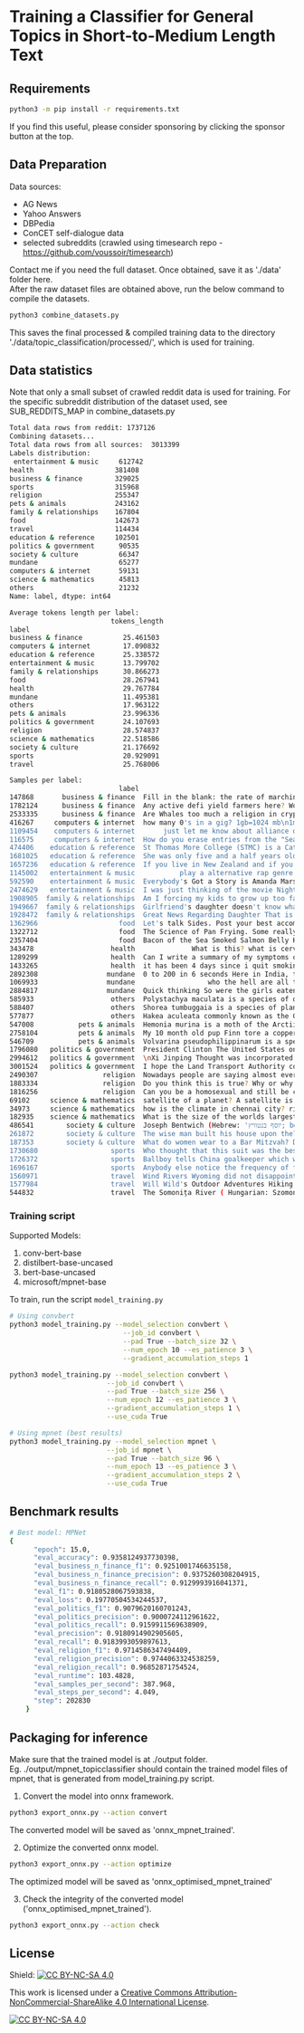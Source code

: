 # Training a Classifier for General Topics in Short-to-Medium Length Text

## Requirements
```bash
python3 -m pip install -r requirements.txt
```
If you find this useful, please consider sponsoring by clicking the sponsor button at the top.   

## Data Preparation
Data sources:   
- AG News  
- Yahoo Answers  
- DBPedia  
- ConCET self-dialogue data  
- selected subreddits (crawled using timesearch repo - https://github.com/voussoir/timesearch)  

Contact me if you need the full dataset. Once obtained, save it as './data' folder here.      
After the raw dataset files are obtained above, run the below command to compile the datasets.   
```bash
python3 combine_datasets.py
```
This saves the final processed & compiled training data to the directory './data/topic_classification/processed/', which is used for training. 


## Data statistics
Note that only a small subset of crawled reddit data is used for training. For the specific subreddit distribution of the dataset used, see SUB_REDDITS_MAP in combine_datasets.py   

```bash
Total data rows from reddit: 1737126
Combining datasets...
Total data rows from all sources:  3013399
Labels distribution:
 entertainment & music     612742
health                    381408
business & finance        329025
sports                    315968
religion                  255347
pets & animals            243162
family & relationships    167804
food                      142673
travel                    114434
education & reference     102501
politics & government      90535
society & culture          66347
mundane                    65277
computers & internet       59131
science & mathematics      45813
others                     21232
Name: label, dtype: int64 

Average tokens length per label:
                         tokens_length
label                                
business & finance          25.461503
computers & internet        17.090832
education & reference       25.338572
entertainment & music       13.799702
family & relationships      30.866273
food                        28.267941
health                      29.767784
mundane                     11.495381
others                      17.963122
pets & animals              23.996336
politics & government       24.107693
religion                    28.574837
science & mathematics       22.518586
society & culture           21.176692
sports                      20.929091
travel                      25.768006 

Samples per label:
                           label                                          utterance
147868       business & finance  Fill in the blank: the rate of marching at 60 ...
1782124      business & finance  Any active defi yield farmers here? Would love...
2533335      business & finance  Are Whales too much a religion in crypto? If y...
416267     computers & internet  how many 0's in a gig? 1gb=1024 mb\n1mb=1024 k...
1109454    computers & internet       just let me know about alliance data systems
116575     computers & internet  How do you erase entries from the "Search Web"...
474406    education & reference  St Thomas More College (STMC) is a Catholic co...
1681025   education & reference  She was only five and a half years old, but sh...
1657236   education & reference  If you live in New Zealand and if you like sci...
1145002   entertainment & music           play a alternative rap genre from eminem
592590    entertainment & music  Everybody's Got a Story is Amanda Marshall's t...
2474629   entertainment & music  I was just thinking of the movie Night Shift t...
1908905  family & relationships  Am I forcing my kids to grow up too fast? I do...
1949667  family & relationships  Girlfriend's daughter doesn't know what to cal...
1928472  family & relationships  Great News Regarding Daughter That is amazing ...
1362966                    food  Let's talk Sides. Post your best accompaniment...
1322712                    food  The Science of Pan Frying. Some really good vi...
2357404                    food  Bacon of the Sea Smoked Salmon Belly King strips.
343478                   health              What is this? what is cervical fluid?
1289299                  health  Can I write a summary of my symptoms on a pape...
1433265                  health  it has been 4 days since i quit smoking and i ...
2892308                 mundane  0 to 200 in 6 seconds Here in India, the joke ...
1069933                 mundane                  who the hell are all these people
2884817                 mundane  Quick thinking So were the girls eaten by the ...
585933                   others  Polystachya maculata is a species of orchid en...
588407                   others  Shorea tumbuggaia is a species of plant in the...
577877                   others  Hakea aculeata commonly known as the Column Ha...
547008           pets & animals  Hemonia murina is a moth of the Arctiidae fami...
2758104          pets & animals  My 10 month old pup Finn tore a copperhead in ...
546709           pets & animals  Volvarina pseudophilippinarum is a species of ...
1796080   politics & government  President Clinton The United States on Track t...
2994612   politics & government  \nXi Jinping Thought was incorporated into the...
3001524   politics & government  I hope the Land Transport Authority could scra...
2490307                religion  Nowadays people are saying almost everything i...
1883334                religion  Do you think this is true? Why or why not Go a...
1816256                religion  Can you be a homosexual and still be close to ...
69102     science & mathematics  satellite of a planet? A satellite is the moon...
34973     science & mathematics  how is the climate in chennai city? right now ...
182935    science & mathematics  What is the size of the worlds largest penis? ...
486541        society & culture  Joseph Bentwich (Hebrew: 'יוסף בנטוויץ‎; born ...
261872        society & culture  The wise man built his house upon the??????? T...
187353        society & culture  What do women wear to a Bar Mitzvah? Depends o...
1730680                  sports  Who thought that this suit was the best idea? ...
1726372                  sports  Ballboy tells China goalkeeper which way to di...
1696167                  sports  Anybody else notice the frequency of falling i...
1560971                  travel  Wind Rivers Wyoming did not disappoint. 25 mil...
1577984                  travel  Will Wild's Outdoor Adventures Hiking Along A ...
544832                   travel  The Somonița River ( Hungarian: Szomonyica-pat...
```


### Training script ###
Supported Models:
1. conv-bert-base     
2. distilbert-base-uncased   
3. bert-base-uncased      
4. microsoft/mpnet-base   

To train, run the script `model_training.py`  

```bash
# Using convbert
python3 model_training.py --model_selection convbert \
                            --job_id convbert \
                            --pad True --batch_size 32 \
                            --num_epoch 10 --es_patience 3 \
                            --gradient_accumulation_steps 1

python3 model_training.py --model_selection convbert \
                        --job_id convbert \
                        --pad True --batch_size 256 \
                        --num_epoch 12 --es_patience 3 \
                        --gradient_accumulation_steps 1 \
                        --use_cuda True

# Using mpnet (best results)
python3 model_training.py --model_selection mpnet \
                        --job_id mpnet \
                        --pad True --batch_size 96 \
                        --num_epoch 13 --es_patience 3 \
                        --gradient_accumulation_steps 2 \
                        --use_cuda True
```

## Benchmark results
```bash
# Best model: MPNet
{
      "epoch": 15.0,
      "eval_accuracy": 0.9358124937730398,
      "eval_business_n_finance_f1": 0.9251001746635158,
      "eval_business_n_finance_precision": 0.9375260308204915,
      "eval_business_n_finance_recall": 0.9129993916041371,
      "eval_f1": 0.9180528067593838,
      "eval_loss": 0.19770504534244537,
      "eval_politics_f1": 0.9079620160701243,
      "eval_politics_precision": 0.9000724112961622,
      "eval_politics_recall": 0.9159911569638909,
      "eval_precision": 0.9180914902905605,
      "eval_recall": 0.9183993059897613,
      "eval_religion_f1": 0.9714586347494409,
      "eval_religion_precision": 0.9744063324538259,
      "eval_religion_recall": 0.96852871754524,
      "eval_runtime": 103.4828,
      "eval_samples_per_second": 387.968,
      "eval_steps_per_second": 4.049,
      "step": 202830
    }
```

## Packaging for inference
Make sure that the trained model is at ./output folder.    
Eg. ./output/mpnet_topicclassifier should contain the trained model files of mpnet, that is generated from model_training.py script.   

1. Convert the model into onnx framework.     
```bash
python3 export_onnx.py --action convert
```
The converted model will be saved as 'onnx_mpnet_trained'.   

2. Optimize the converted onnx model.   
```bash
python3 export_onnx.py --action optimize
```
The optimized model will be saved as 'onnx_optimised_mpnet_trained'  

3. Check the integrity of the converted model ('onnx_optimised_mpnet_trained').    
```bash
python3 export_onnx.py --action check
```

## License  
Shield: [![CC BY-NC-SA 4.0][cc-by-nc-sa-shield]][cc-by-nc-sa]

This work is licensed under a
[Creative Commons Attribution-NonCommercial-ShareAlike 4.0 International License][cc-by-nc-sa].

[![CC BY-NC-SA 4.0][cc-by-nc-sa-image]][cc-by-nc-sa]

[cc-by-nc-sa]: http://creativecommons.org/licenses/by-nc-sa/4.0/
[cc-by-nc-sa-image]: https://licensebuttons.net/l/by-nc-sa/4.0/88x31.png
[cc-by-nc-sa-shield]: https://img.shields.io/badge/License-CC%20BY--NC--SA%204.0-lightgrey.svg